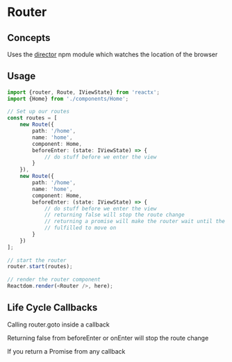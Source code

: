 # Router

## Concepts

Uses the [director](https://www.npmjs.com/package/director) npm module which watches the location of the browser

## Usage

```typescript
import {router, Route, IViewState} from 'reactx';
import {Home} from './components/Home';
  
// Set up our routes
const routes = [
    new Route({
        path: '/home',
        name: 'home',
        component: Home,
        beforeEnter: (state: IViewState) => {
            // do stuff before we enter the view
        }
    }),
    new Route({
        path: '/home',
        name: 'home',
        component: Home,
        beforeEnter: (state: IViewState) => {
            // do stuff before we enter the view
            // returning false will stop the route change
            // returning a promise will make the router wait until the promise has
            // fulfilled to move on
        }
    })
];
  
// start the router
router.start(routes);
  
// render the router component
Reactdom.render(<Router />, here);
```

## Life Cycle Callbacks

Calling router.goto inside a callback

Returning false from beforeEnter or onEnter will stop the route change

If you return a Promise from any callback
